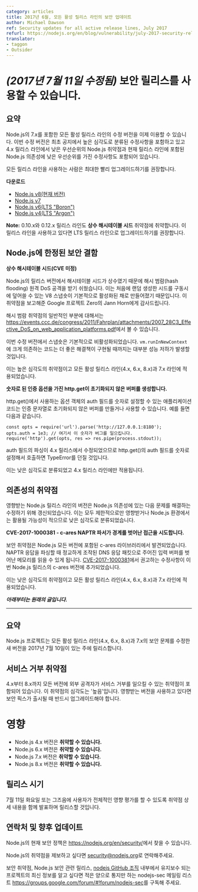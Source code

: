 ```yaml
---
category: articles
title: 2017년 6월, 모든 활성 릴리스 라인의 보안 업데이트
author: Michael Dawson
ref: Security updates for all active release lines, July 2017
refurl: https://nodejs.org/en/blog/vulnerability/july-2017-security-releases
translator:
- taggon
- Outsider
---
```


<!--
# _(Update 11-July-2017)_ Security releases available

## Summary
Updates are now available for all active Node.js release lines as well as the 7.x line.  These include the fix for the high severity vulnerability identified in the initial announcement, one additional lower priority Node.js vulnerability in the 4.x release line, as well as some lower priority fixes for Node.js dependencies across the current release lines.

We recommend that users of all these release lines upgrade as soon as possible.

**Downloads**
* [Node.js v8 (Current)](https://nodejs.org/en/blog/release/v8.1.4)
* [Node.js v7](https://nodejs.org/en/blog/release/v7.10.1)
* [Node.js v6 (LTS "Boron")](https://nodejs.org/en/blog/release/v6.11.1)
* [Node.js v4 (LTS "Argon")](https://nodejs.org/en/blog/release/v4.8.4)

**Note:** The 0.10.x and 0.12.x release lines are also vulnerable to the **Constant Hashtable Seeds** vulnerability.  We recommend that users of these release lines upgrade to one of the supported LTS release lines.
-->

# _(2017년 7월 11일 수정됨)_ 보안 릴리스를 사용할 수 있습니다.

## 요약
Node.js의 7.x를 포함한 모든 활성 릴리스 라인의 수정 버전을 이제 이용할 수 있습니다.
이번 수정 버전은 최초 공지에서 높은 심각도로 분류된 수정사항을 포함하고 있고 4.x 릴리스 라인에서
낮은 우선순위의 Node.js 취약점과 현재 릴리스 라인에 포함된 Node.js 의존성에 낮은 우선순위를
가진 수정사항도 포함되어 있습니다.

모든 릴리스 라인을 사용하는 사람은 최대한 빨리 업그레이드하기를 권장합니다.

**다운로드**
* [Node.js v8(현재 버전)](https://nodejs.org/en/blog/release/v8.1.4)
* [Node.js v7](https://nodejs.org/en/blog/release/v7.10.1)
* [Node.js v6(LTS "Boron")](https://nodejs.org/en/blog/release/v6.11.1)
* [Node.js v4(LTS "Argon")](https://nodejs.org/en/blog/release/v4.8.4)

**Note:** 0.10.x와 0.12.x 릴리스 라인도 **상수 해시테이블 시드** 취약점에 취약합니다.
이 릴리스 라인을 사용하고 있다면 LTS 릴리스 라인으로 업그레이드하기를 권장합니다.

<!--
## Node.js-specific security flaws

**Constant Hashtable Seeds (CVE pending)**

Node.js was susceptible to hash flooding remote DoS attacks as the HashTable seed was constant across a given released version of Node.js.  This was a result of building with V8 snapshots enabled by default which caused the initially randomized seed to be overwritten on startup.  Thanks to Jann Horn of Google Project Zero for reporting this vulnerability.

You can read about the general category of hash flooding vulnerabilities here: https://events.ccc.de/congress/2011/Fahrplan/attachments/2007_28C3_Effective_DoS_on_web_application_platforms.pdf.

Snapshots have been disabled by default in these updates. Code that relies heavily on `vm.runInNewContext` will most likely see a performance regression until a better solution is implemented.

This is a high severity vulnerability and applies to all active release lines (4.x, 6.x, 8.x) as well as the 7.x line.
-->

## Node.js에 한정된 보안 결함

**상수 해시테이블 시드(CVE 미정)**

Node.js의 릴리스 버전에서 해시테이블 시드가 상수였기 때문에 해시 범람(hash flooding) 원격
DoS 공격을 받기 쉬웠습니다. 이는 처음에 랜덤 생성한 시드를 구동시에 덮어쓸 수 있는 V8 스냅숏이
기본적으로 활성화된 채로 만들어졌기 때문입니다. 이 취약점을 보고해준 Google 프로젝트 Zero의
Jann Horn에게 감사드립니다.

해시 범람 취약점의 일반적인 부분에 대해서는
<https://events.ccc.de/congress/2011/Fahrplan/attachments/2007_28C3_Effective_DoS_on_web_application_platforms.pdf>에서
볼 수 있습니다.

이번 수정 버전에서 스냅숏은 기본적으로 비활성화되었습니다. `vm.runInNewContext`에 크게 의존하는
코드는 더 좋은 해결책이 구현될 때까지는 대부분 성능 저하가 발생할 것입니다.

이는 높은 심각도의 취약점이고 모든 활성 릴리스 라인(4.x, 6.x, 8.x)과 7.x 라인에 적용되었습니다.

<!--
**http.get with numeric authorization options creates uninitialized buffers**

Application code that allows the auth field of the options object used with http.get() to be set to a number can result in an uninitialized buffer being created/used as the authentication string. For example:

```
const opts = require('url').parse('http://127.0.0.1:8180');
opts.auth = 1e3; // A number here triggers the bug
require('http').get(opts, res => res.pipe(process.stdout));
```

Parsing of the auth field has been updated in the 4.x release so that a TypeError will be thrown if the auth field is a number when http.get() is called.

This is a low severity defect and only applies to the 4.x release line.
-->

**숫자로 된 인증 옵션을 가진 http.get이 초기화되지 않은 버퍼를 생성합니다.**

http.get()에서 사용하는 옵션 객체의 auth 필드를 숫자로 설정할 수 있는 애플리케이션 코드는
인증 문자열로 초기화되지 않은 버퍼를 만들거나 사용할 수 있습니다. 예를 들면 다음과 같습니다.

```
const opts = require('url').parse('http://127.0.0.1:8180');
opts.auth = 1e3; // 여기서 이 숫자가 버그를 일으킵니다.
require('http').get(opts, res => res.pipe(process.stdout));
```

auth 필드의 파싱이 4.x 릴리스에서 수정되었으므로 http.get()의 auth 필드를 숫자로 설정해서 호출하면 TypeError를 던질 것입니다.

이는 낮은 심각도로 분류되었고 4.x 릴리스 라인에만 적용됩니다.

<!--
## Vulnerabilities in dependencies

The releases for the affected Node.js release lines have been updated to include the patches need to address the following issues in Node.js dependencies.  These are all considered to be low severity for Node.js due to the limited impact or likelihood of exploit in the Node.js environment.

**CVE-2017-1000381 - c-ares NAPTR parser out of bounds access**

A security vulnerability has been discovered in the c-ares library that is bundled with all versions of Node.js. Parsing of NAPTR responses could be triggered to read memory outside of the given input buffer through carefully crafted DNS reponse packets.  The patch recommended in [CVE-2017-1000381](https://c-ares.haxx.se/adv_20170620.html) has been added to the version of c-ares in Node.js in these releases.

This is a low severity defect and affects all active release lines (4.x, 6.x and 8.x) as well as the 7.x line.



***Original post is included below***

--------------------------------------
-->

## 의존성의 취약점

영향받는 Node.js 릴리스 라인의 버전은 Node.js 의존성에 있는 다음 문제를 해결하는 수정하기 위해
갱신되었습니다. 이는 모두 제한적으로만 영향받거나 Node.js 환경에서는 활용될 가능성이 적으므로
낮은 심각도로 분류되었습니다.

**CVE-2017-1000381 - c-ares NAPTR 파서가 경계를 벗어난 접근을 시도합니다.**

보안 취약점은 Node.js 모든 버전에 포함된 c-ares 라이브러리에서 발견되었습니다. NAPTR 응답을
파싱할 때 정교하게 조작된 DNS 응답 패킷으로 주어진 입력 버퍼를 벗어난 메모리를 읽을 수 있게 됩니다.
[CVE-2017-1000381](https://c-ares.haxx.se/adv_20170620.html)에서 권고하는 수정사항이
이번 Node.js 릴리스의 c-ares 버전에 추가되었습니다.

이는 낮은 심각도의 취약점이고 모든 활성 릴리스 라인(4.x, 6.x, 8.x)과 7.x 라인에 적용되었습니다.

***아래부터는 원래의 글입니다.***

--------------------------------------

<!--
## Summary
The Node.js project will be releasing new versions across all of its active release lines (4.x, 6.x, 8.x) as well as 7.x the week of July 10th 2017 to incorporate a security fix.
-->
## 요약
Node.js 프로젝트는 모든 활성 릴리스 라인(4.x, 6.x, 8.x)과 7.x의 보안 문제를 수정한 새 버전을 2017년 7월 10일이 있는 주에 릴리스합니다.

<!--
## Denial of Service Vulnerability
All current versions of v4.x through to v8.x inclusive are vulnerable to an issue that can be used by an external attacker to cause a denial of service. The severity of this vulnerability is high and users of the affected versions should plan to upgrade when a fix is made available.
-->
## 서비스 거부 취약점
4.x부터 8.x까지 모든 버전에 외부 공격자가 서비스 거부를 일으킬 수 있는 취약점이 포함되어 있습니다.
이 취약점의 심각도는 '높음'입니다.
영향받는 버전을 사용하고 있다면 보안 픽스가 출시될 때 반드시 업그레이드해야 합니다.

<!--
# Impact
* Versions 4.x of Node.js **are vulnerable**
* Versions 6.x of Node.js **are vulnerable**
* Versions 7.x of Node.js **are vulnerable**
* Versions 8.x of Node.js **are vulnerable**
-->
# 영향
* Node.js 4.x 버전은 **취약할 수 있습니다.**
* Node.js 6.x 버전은 **취약할 수 있습니다.**
* Node.js 7.x 버전은 **취약할 수 있습니다.**
* Node.js 8.x 버전은 **취약할 수 있습니다.**

<!--
## Release timing
Releases will be available at, or shortly after, Tuesday the 11th of July along with disclosure of the details for the vulnerability in order to allow for complete impact assessment by users.
-->
## 릴리스 시기
7월 11일 화요일 또는 그즈음에 사용자가 전체적인 영향 평가를 할 수 있도록 취약점 상세 내용을 함께 발표하며 릴리스할 것입니다.

<!--
## Contact and future updates
The current Node.js security policy can be found at <https://nodejs.org/en/security/>.

Please contact security@nodejs.org if you wish to report a vulnerability in Node.js.

Subscribe to the low-volume announcement-only nodejs-sec mailing list at https://groups.google.com/forum/#!forum/nodejs-sec to stay up to date on security vulnerabilities and security-related releases of Node.js and the projects maintained in the [nodejs GitHub organisation](https://github.com/nodejs/).
-->
## 연락처 및 향후 업데이트
Node.js의 현재 보안 정책은 <https://nodejs.org/en/security/>에서 찾을 수 있습니다.

Node.js의 취약점을 제보하고 싶다면 <security@nodejs.org>로 연락해주세요.

보안 취약점, Node.js 보안 관련 릴리스, [nodejs GitHub 조직](https://github.com/nodejs/) 내부에서 유지보수 되는 프로젝트의 최신 정보를 알고 싶다면 적은 양으로 통지만 하는 nodejs-sec 메일링 리스트 <https://groups.google.com/forum/#!forum/nodejs-sec>를 구독해 주세요.
